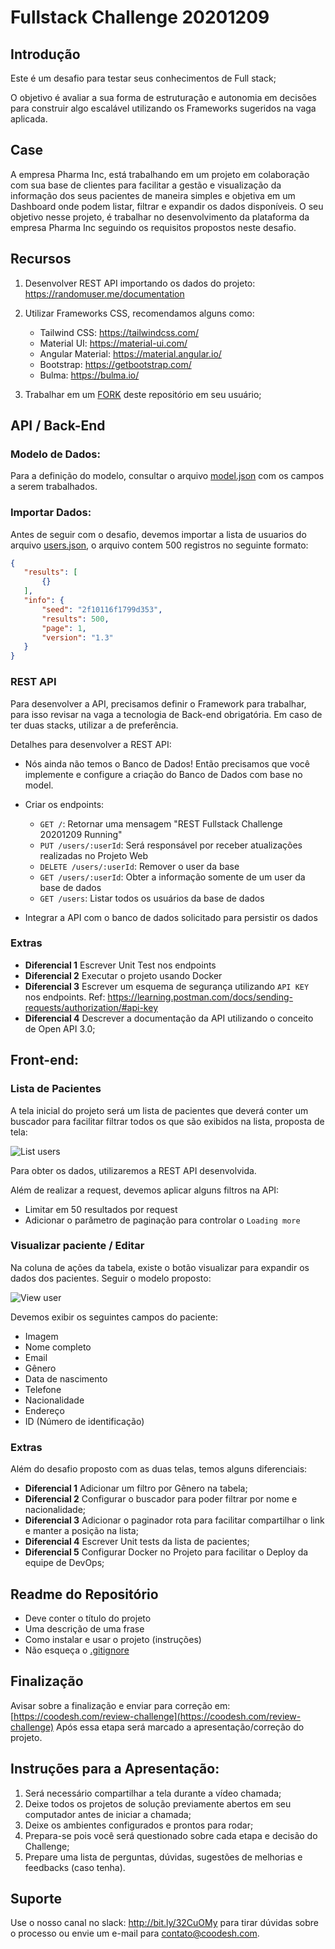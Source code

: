 # Fullstack Challenge 20201209

## Introdução

Este é um desafio para testar seus conhecimentos de Full stack;

O objetivo é avaliar a sua forma de estruturação e autonomia em decisões para construir algo escalável utilizando os Frameworks sugeridos na vaga aplicada.

## Case

A empresa Pharma Inc, está trabalhando em um projeto em colaboração com sua base de clientes para facilitar a gestão e visualização da informação dos seus pacientes de maneira simples e objetiva em um Dashboard onde podem listar, filtrar e expandir os dados disponíveis.
O seu objetivo nesse projeto, é trabalhar no desenvolvimento da plataforma da empresa Pharma Inc seguindo os requisitos propostos neste desafio.

## Recursos

1. Desenvolver REST API importando os dados do projeto: https://randomuser.me/documentation
2. Utilizar Frameworks CSS, recomendamos alguns como:

    - Tailwind CSS: https://tailwindcss.com/
    - Material UI: https://material-ui.com/
    - Angular Material: https://material.angular.io/
    - Bootstrap: https://getbootstrap.com/
    - Bulma: https://bulma.io/

3. Trabalhar em um [FORK](https://lab.coodesh.com/help/gitlab-basics/fork-project.md) deste repositório em seu usuário;


## API / Back-End

### Modelo de Dados:

Para a definição do modelo, consultar o arquivo [model.json](model.json) com os campos a serem trabalhados.

### Importar Dados:

Antes de seguir com o desafio, devemos importar a lista de usuarios do arquivo [users.json](users.json), o arquivo contem 500 registros no seguinte formato:

```json
{
   "results": [
       {}
   ],
   "info": {
       "seed": "2f10116f1799d353",
       "results": 500,
       "page": 1,
       "version": "1.3"
   }
}
```

### REST API

Para desenvolver a API, precisamos definir o Framework para trabalhar, para isso revisar na vaga a tecnologia de Back-end obrigatória. Em caso de ter duas stacks, utilizar a de preferência.

Detalhes para desenvolver a REST API:

- Nós ainda não temos o Banco de Dados! Então precisamos que você implemente e configure a criação do Banco de Dados com base no model.

- Criar os endpoints:
   - `GET /`: Retornar uma mensagem "REST Fullstack Challenge 20201209 Running"
   - `PUT /users/:userId`: Será responsável por receber atualizações realizadas no Projeto Web
   - `DELETE /users/:userId`: Remover o user da base
   - `GET /users/:userId`: Obter a informação somente de um user da base de dados
   - `GET /users`: Listar todos os usuários da base de dados
- Integrar a API com o banco de dados solicitado para persistir os dados

### Extras

- **Diferencial 1** Escrever Unit Test nos endpoints
- **Diferencial 2** Executar o projeto usando Docker
- **Diferencial 3** Escrever um esquema de segurança utilizando `API KEY` nos endpoints. Ref: https://learning.postman.com/docs/sending-requests/authorization/#api-key
- **Diferencial 4** Descrever a documentação da API utilizando o conceito de Open API 3.0;

## Front-end:

### Lista de Pacientes

A tela inicial do projeto será um lista de pacientes que deverá conter um buscador para facilitar filtrar todos os que são exibidos na lista, proposta de tela:

![List users](assets/list.png)

Para obter os dados, utilizaremos a REST API desenvolvida.

Além de realizar a request, devemos aplicar alguns filtros na API:

- Limitar em 50 resultados por request
- Adicionar o parâmetro de paginação para controlar o `Loading more`

### Visualizar paciente / Editar

Na coluna de ações da tabela, existe o botão visualizar para expandir os dados dos pacientes. Seguir o modelo proposto:

![View user](assets/view.png)

Devemos exibir os seguintes campos do paciente:

- Imagem
- Nome completo
- Email
- Gênero
- Data de nascimento
- Telefone
- Nacionalidade
- Endereço
- ID (Número de identificação)

### Extras

Além do desafio proposto com as duas telas, temos alguns diferenciais:

- **Diferencial 1** Adicionar um filtro por Gênero na tabela;
- **Diferencial 2** Configurar o buscador para poder filtrar por nome e nacionalidade;
- **Diferencial 3** Adicionar o paginador rota para facilitar compartilhar o link e manter a posição na lista;
- **Diferencial 4** Escrever Unit tests da lista de pacientes;
- **Diferencial 5** Configurar Docker no Projeto para facilitar o Deploy da equipe de DevOps;

## Readme do Repositório

- Deve conter o título do projeto
- Uma descrição de uma frase
- Como instalar e usar o projeto (instruções)
- Não esqueça o [.gitignore](https://www.toptal.com/developers/gitignore)

## Finalização

Avisar sobre a finalização e enviar para correção em: [https://coodesh.com/review-challenge](https://coodesh.com/review-challenge)
Após essa etapa será marcado a apresentação/correção do projeto.

## Instruções para a Apresentação:

1. Será necessário compartilhar a tela durante a vídeo chamada;
2. Deixe todos os projetos de solução previamente abertos em seu computador antes de iniciar a chamada;
3. Deixe os ambientes configurados e prontos para rodar;
4. Prepara-se pois você será questionado sobre cada etapa e decisão do Challenge;
5. Prepare uma lista de perguntas, dúvidas, sugestões de melhorias e feedbacks (caso tenha).

## Suporte

Use o nosso canal no slack: http://bit.ly/32CuOMy para tirar dúvidas sobre o processo ou envie um e-mail para contato@coodesh.com.
